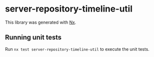 # server-repository-timeline-util

This library was generated with [Nx](https://nx.dev).

## Running unit tests

Run `nx test server-repository-timeline-util` to execute the unit tests.
